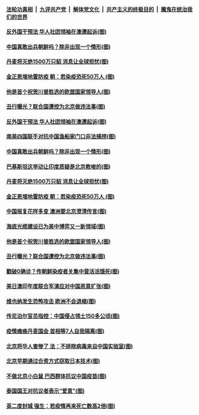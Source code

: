 

####  [法轮功真相](../../../../basic/blob/master/README.md?t=11061002) &nbsp;|&nbsp; [九评共产党](../../../../9ping.md/blob/master/README.md?t=11061002) &nbsp;|&nbsp; [解体党文化](../../../../jtdwh.md/blob/master/README.md?t=11061002)  &nbsp;|&nbsp; [共产主义的终极目的](../../../../gczydzjmd.md/blob/master/README.md?t=11061002) &nbsp;|&nbsp; [魔鬼在统治我们的世界](../../../../mgztzwmdsj.md/blob/master/README.md?t=11061002) 

#### [反外国干预法 华人社团领袖在澳遭起诉(图)](../pages/p9/951557.md?t=11061002) 

#### [中国真敢出兵朝鲜吗？除非出现一个情形(图)](../pages/p9/951624.md?t=11061002) 

#### [丹麦将灭绝1500万只貂 消息让全球担忧(图)](../pages/p9/951553.md?t=11061002) 

#### [金正恩埋地雷防疫 朝：若染疫恐死50万人 (图)](../pages/p9/951439.md?t=11061002) 

#### [他是首个祝贺川普胜选的欧盟国家领导人(图)](../pages/p9/951496.md?t=11061002) 

#### [丑行曝光？联合国遭控为北京做违法事(图)](../pages/p9/951445.md?t=11061002) 

#### [反外国干预法 华人社团领袖在澳遭起诉(图)](../pages/p9/951557.md?t=11061002) 

#### [南美四国联手对抗中国渔船家门口非法捕捞(图)](../pages/p9/951628.md?t=11061002) 

#### [中国真敢出兵朝鲜吗？除非出现一个情形(图)](../pages/p9/951624.md?t=11061002) 

#### [巴基斯坦这举动让印度质疑是北京教唆的(图)](../pages/p9/951547.md?t=11061002) 

#### [丹麦将灭绝1500万只貂 消息让全球担忧(图)](../pages/p9/951553.md?t=11061002) 

#### [金正恩埋地雷防疫 朝：若染疫恐死50万人 (图)](../pages/p9/951439.md?t=11061002) 

#### [中国报复花样多变 澳洲要北京澄清传言(图)](../pages/p9/951501.md?t=11061002) 

#### [海底光缆建设已为美中博弈又一新领域(图)](../pages/p9/951499.md?t=11061002) 

#### [他是首个祝贺川普胜选的欧盟国家领导人(图)](../pages/p9/951496.md?t=11061002) 

#### [丑行曝光？联合国遭控为北京做违法事(图)](../pages/p9/951445.md?t=11061002) 

#### [戳破0确诊？传朝鲜染疫者关集中营活活饿死(图)](../pages/p9/951341.md?t=11061002) 

#### [美日澳印年度联合军演应对中国恶意扩张(图)](../pages/p9/951407.md?t=11061002) 

#### [维也纳发生恐怖攻击 欧洲不会退缩(图)](../pages/p9/951391.md?t=11061002) 

#### [传尼泊尔官员指控：中国侵占领土150多公顷(图)](../pages/p9/951322.md?t=11061002) 

#### [疫情瘫痪丹麦国会 首相等7人自我隔离(图)](../pages/p9/951345.md?t=11061002) 

#### [北京将华人害惨了 法：不排除病毒来自中国实验室(图)](../pages/p9/951300.md?t=11061002) 

#### [北京早期通过合资方式窃取日本技术(图)](../pages/p9/951235.md?t=11061002) 

#### [不做北京小白鼠 巴西群体抗议中国疫苗(图)](../pages/p9/951205.md?t=11061002) 

#### [泰国国王对抗议者表示“爱意”(图)](../pages/p9/951278.md?t=11061002) 

#### [英二度封城 强生：若疫情再来死亡数高2倍(图)](../pages/p9/951212.md?t=11061002) 

